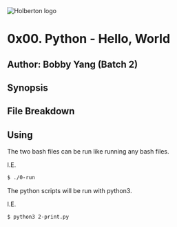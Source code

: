 <img src="https://www.holbertonschool.com/assets/holberton-logo-1cc451260ca3cd297def53f2250a9794810667c7ca7b5fa5879a569a457bf16f.png" alt="Holberton logo">

# 0x00. Python - Hello, World
## Author: Bobby Yang (Batch 2)

## Synopsis

## File Breakdown

## Using
The two bash files can be run like running any bash files.

I.E.
```bash
$ ./0-run
```

The python scripts will be run with python3.

I.E.
```bash
$ python3 2-print.py
```
